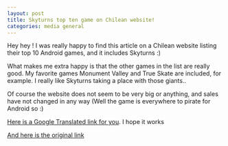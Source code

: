 ```yaml
---
layout: post
title: Skyturns top ten game on Chilean website!
categories: media general
---
```


Hey hey ! I was really happy to find this article on a Chilean website listing their top 10 Android games, and it includes Skyturns :)

What makes me extra happy is that the other games in the list are really good. My favorite games Monument Valley and True Skate are included, for example. I really like Skyturns taking a place with those giants..

Of course the website does not seem to be very big or anything, and sales have not changed in any way (Well the game is everywhere to pirate for Android so :)

[Here is a Google Translated link for you][google-translate]. I hope it works

[And here is the original link][original]


[google-translate]: https://translate.google.se/translate?sl=auto&tl=en&js=y&prev=_t&hl=sv&ie=UTF-8&u=http%3A%2F%2Fwww.androidos.cl%2Flos-mejores-juegos-de-android%2F&edit-text=&act=url
[original]: http://www.androidos.cl/los-mejores-juegos-de-android/